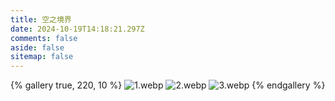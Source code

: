 ```yaml
---
title: 空之境界
date: 2024-10-19T14:18:21.297Z
comments: false
aside: false
sitemap: false
---
```


{% gallery true, 220, 10 %}
![1.webp](https://cdn.jsdmirror.com/gh/bilibiliworld/picgo@main/pixpin/空之境界/1.webp)
![2.webp](https://cdn.jsdmirror.com/gh/bilibiliworld/picgo@main/pixpin/空之境界/2.webp)
![3.webp](https://cdn.jsdmirror.com/gh/bilibiliworld/picgo@main/pixpin/空之境界/3.webp)
{% endgallery %}
